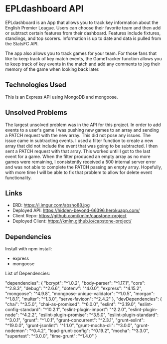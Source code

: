 
# EPLdashboard API

EPLdashboard is an App that allows you to track key information about the English Premier League. Users can choose their favorite team and then add or subtract certain features from their dashboard. Features include fixtures, standings, and top scorers. Information is up to date and data is pulled from the StatsFC API.

The app also allows you to track games for your team. For those fans that like to keep track of key match events, the GameTracker function allows you to keep track of key events in the match and add any comments to jog their memory of the game when looking back later.

## Technologies Used

This is an Express API using MongoDB and mongoose.

## Unsolved Problems

The largest unsolved problem was in the API for this project. In order to add events to a user's game I was pushing new games to an array and sending a PATCH request with the new array. This did not pose any issues. The issue came in subtracting events. I used a filter function to create a new array that did not include the event that was going to be subtracted. I then sent a PATCH request with that array. This worked until I got to the last event for a game. When the filter produced an empty array as no more games were remaining, I consistently received a 500 internal server error and was not able to complete the PATCH passing an empty array. Hopefully, with more time I will be able to fix that problem to allow for delete event functionality.



## Links

- ERD: https://i.imgur.com/absho88.jpg
- Deployed API: https://hidden-beyond-66396.herokuapp.com/
- Client Repo: https://github.com/kmlm/capstone-project
- Deployed Client: https://kmlm.github.io/capstone-project/

## Dependencies

Install with npm install:

- express
- mongoose

List of Dependencies:

"dependencies": {
  "bcrypt": "^1.0.2",
  "body-parser": "^1.17.1",
  "cors": "^2.8.3",
  "debug": "^2.6.6",
  "dotenv": "^4.0.0",
  "express": "^4.15.2",
  "mongoose": "^4.9.8",
  "mongoose-unique-validator": "^1.0.5",
  "morgan": "^1.8.1",
  "multer": "^1.3.0",
  "serve-favicon": "^2.4.2"
},
"devDependencies": {
  "chai": "^3.5.0",
  "chai-as-promised": "^6.0.0",
  "eslint": "^3.19.0",
  "eslint-config-standard": "^10.2.1",
  "eslint-plugin-import": "^2.2.0",
  "eslint-plugin-node": "^4.2.2",
  "eslint-plugin-promise": "^3.5.0",
  "eslint-plugin-standard": "^3.0.1",
  "grunt": "^1.0.1",
  "grunt-concurrent": "^2.3.1",
  "grunt-eslint": "^19.0.0",
  "grunt-jsonlint": "^1.1.0",
  "grunt-mocha-cli": "^3.0.0",
  "grunt-nodemon": "^0.4.2",
  "load-grunt-config": "^0.19.2",
  "mocha": "^3.3.0",
  "supertest": "^3.0.0",
  "time-grunt": "^1.4.0"
}
